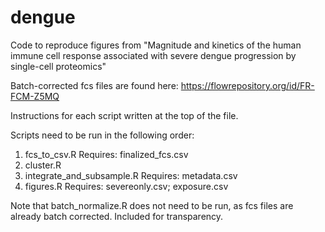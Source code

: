# dengue
Code to reproduce figures from "Magnitude and kinetics of the human immune cell response associated with severe dengue progression by single-cell proteomics"

Batch-corrected fcs files are found here: https://flowrepository.org/id/FR-FCM-Z5MQ

Instructions for each script written at the top of the file.

Scripts need to be run in the following order:
1. fcs_to_csv.R
  Requires: finalized_fcs.csv
2. cluster.R
3. integrate_and_subsample.R
  Requires: metadata.csv
4. figures.R
  Requires: severeonly.csv; exposure.csv

Note that batch_normalize.R does not need to be run, as fcs files are already batch corrected.
Included for transparency.
